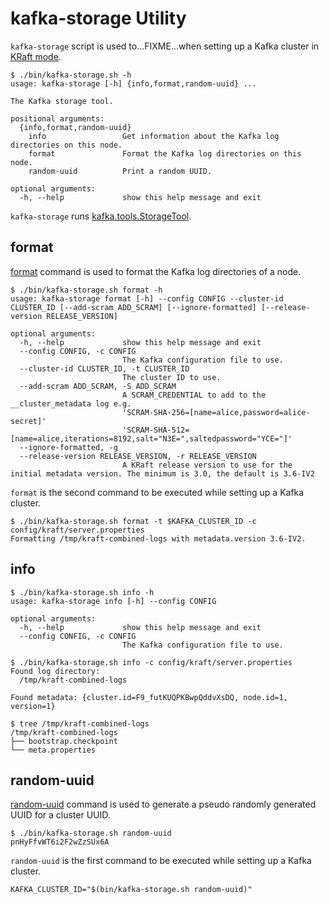 # kafka-storage Utility

`kafka-storage` script is used to...FIXME...when setting up a Kafka cluster in [KRaft mode](../../kraft/index.md).

```shell
$ ./bin/kafka-storage.sh -h
usage: kafka-storage [-h] {info,format,random-uuid} ...

The Kafka storage tool.

positional arguments:
  {info,format,random-uuid}
    info                 Get information about the Kafka log directories on this node.
    format               Format the Kafka log directories on this node.
    random-uuid          Print a random UUID.

optional arguments:
  -h, --help             show this help message and exit
```

`kafka-storage` runs [kafka.tools.StorageTool](StorageTool.md).

## format

[format](StorageTool.md#format) command is used to format the Kafka log directories of a node.

```shell
$ ./bin/kafka-storage.sh format -h
usage: kafka-storage format [-h] --config CONFIG --cluster-id CLUSTER_ID [--add-scram ADD_SCRAM] [--ignore-formatted] [--release-version RELEASE_VERSION]

optional arguments:
  -h, --help             show this help message and exit
  --config CONFIG, -c CONFIG
                         The Kafka configuration file to use.
  --cluster-id CLUSTER_ID, -t CLUSTER_ID
                         The cluster ID to use.
  --add-scram ADD_SCRAM, -S ADD_SCRAM
                         A SCRAM_CREDENTIAL to add to the __cluster_metadata log e.g.
                         'SCRAM-SHA-256=[name=alice,password=alice-secret]'
                         'SCRAM-SHA-512=[name=alice,iterations=8192,salt="N3E=",saltedpassword="YCE="]'
  --ignore-formatted, -g
  --release-version RELEASE_VERSION, -r RELEASE_VERSION
                         A KRaft release version to use for the initial metadata version. The minimum is 3.0, the default is 3.6-IV2
```

`format` is the second command to be executed while setting up a Kafka cluster.

```shell
$ ./bin/kafka-storage.sh format -t $KAFKA_CLUSTER_ID -c config/kraft/server.properties
Formatting /tmp/kraft-combined-logs with metadata.version 3.6-IV2.
```

## info

```shell
$ ./bin/kafka-storage.sh info -h
usage: kafka-storage info [-h] --config CONFIG

optional arguments:
  -h, --help             show this help message and exit
  --config CONFIG, -c CONFIG
                         The Kafka configuration file to use.
```

```shell
$ ./bin/kafka-storage.sh info -c config/kraft/server.properties
Found log directory:
  /tmp/kraft-combined-logs

Found metadata: {cluster.id=F9_futKUQPKBwpQddvXsDQ, node.id=1, version=1}

$ tree /tmp/kraft-combined-logs
/tmp/kraft-combined-logs
├── bootstrap.checkpoint
└── meta.properties
```

## random-uuid

[random-uuid](StorageTool.md#random-uuid) command is used to generate a pseudo randomly generated UUID for a cluster UUID.

```shell
$ ./bin/kafka-storage.sh random-uuid
pnHyFfvWT6i2F2wZzSUx6A
```

`random-uuid` is the first command to be executed while setting up a Kafka cluster.

```shell
KAFKA_CLUSTER_ID="$(bin/kafka-storage.sh random-uuid)"
```
